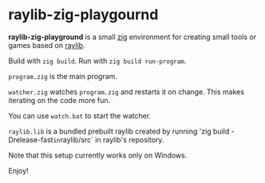 # raylib-zig-playgournd

**raylib-zig-playground** is a small [zig](https://ziglang.org/) environment for creating small tools or games based on [raylib](https://github.com/raysan5/raylib).

Build with `zig build`. Run with `zig build run-program`.

`program.zig` is the main program.

`watcher.zig` watches `program.zig` and restarts it on change. This makes iterating on the code more fun.

You can use `watch.bat` to start the watcher.

`raylib.lib` is a bundled prebuilt raylib created by running 'zig build -Drelease-fast` in `raylib/src` in raylib's repository.

Note that this setup currently works only on Windows.

Enjoy!
